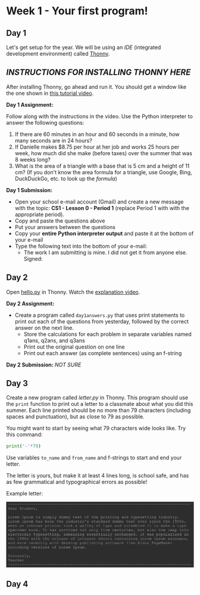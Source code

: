 # Week 1 - Your first program!

## Day 1 
Let's get setup for the year.  We will be using an *IDE* (integrated development environment) called [Thonny](http://thonny.org).  

## *INSTRUCTIONS FOR INSTALLING THONNY HERE*

After installing Thonny, go ahead and run it.  You should get a window like the one shown in [this tutorial video](#).

**Day 1 Assignment:** 

Follow along with the instructions in the video.  Use the Python interpreter to answer
the following questions:
1. If there are 60 minutes in an hour and 60 seconds in a minute, how many seconds are in 24 hours?
2. If Danielle makes $8.75 per hour at her job and works 25 hours per week, how much did she make (before taxes)
over the summer that was 8 weeks long?
3. What is the area of a triangle with a base that is 5 cm and a height of 11 cm? (If you don't know the area formula for a triangle, use Google, Bing, DuckDuckGo, etc. to look up the *formula*)

**Day 1 Submission:**
* Open your school e-mail account (Gmail) and create a new message with the topic: **CS1 - Lesson 0 - Period 1** (replace Period 1 with with the appropriate period). 
* Copy and paste the questions above
* Put your answers between the questions
* Copy your **entire Python interpreter output** and paste it at the bottom of your e-mail
* Type the following text into the bottom of your e-mail:
  * The work I am submitting is mine.  I did not get it from anyone else.  Signed: <Your Name>

## Day 2 
Open [hello.py](hello.py) in Thonny.  Watch the [explanation video](#).  

**Day 2 Assignment:**
* Create a program called `day1answers.py` that uses print statements to print out each of the questions from yesterday, followed by the correct answer on the next line.  
    * Store the calculations for each problem in separate variables named q1ans, q2ans, and q3ans
    * Print out the original question on one line
    * Print out each answer (as complete sentences) using an f-string
  
**Day 2 Submission:**
*NOT SURE*


## Day 3
Create a new program called *letter.py* in Thonny.  This program should use
the `print` function to print out a letter to a classmate about what you did this summer.  Each line printed 
should be no more than 79 characters (including spaces and punctuation), but as close to 79 as possible.

You might want to start by seeing what 79 characters wide looks like.  Try this command:
```python 3
print('-'*79)
```

Use variables `to_name` and `from_name` and f-strings to start and end your letter.

The letter is yours, but make it at least 4 lines long, is school safe, and has as few grammatical and typographical errors as possible!

Example letter:

![](./images/letter.png)


## Day 4
